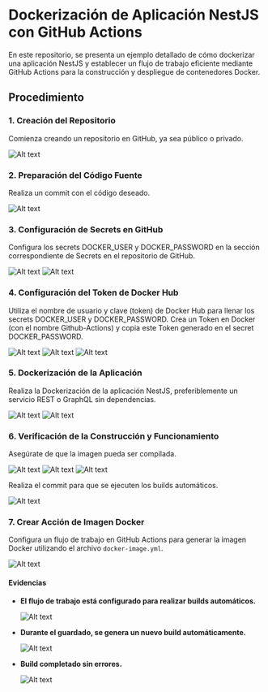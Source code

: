 # Dockerización de Aplicación NestJS con GitHub Actions

En este repositorio, se presenta un ejemplo detallado de cómo dockerizar una aplicación NestJS y establecer un flujo de trabajo eficiente mediante GitHub Actions para la construcción y despliegue de contenedores Docker.

## Procedimiento

### 1. Creación del Repositorio

Comienza creando un repositorio en GitHub, ya sea público o privado.

![Alt text](img/img1.png)

### 2. Preparación del Código Fuente

Realiza un commit con el código deseado.

![Alt text](img/img2.png)

### 3. Configuración de Secrets en GitHub

Configura los secrets DOCKER_USER y DOCKER_PASSWORD en la sección correspondiente de Secrets en el repositorio de GitHub.

![Alt text](img/img3.png)
![Alt text](img/img4.png)

### 4. Configuración del Token de Docker Hub

Utiliza el nombre de usuario y clave (token) de Docker Hub para llenar los secrets DOCKER_USER y DOCKER_PASSWORD. Crea un Token en Docker (con el nombre Github-Actions) y copia este Token generado en el secret DOCKER_PASSWORD.

![Alt text](img/img5.png)
![Alt text](img/img6.png)
![Alt text](img/img7.png)

### 5. Dockerización de la Aplicación

Realiza la Dockerización de la aplicación NestJS, preferiblemente un servicio REST o GraphQL sin dependencias.

![Alt text](img/img8.png)
![Alt text](img/img9.png)

### 6. Verificación de la Construcción y Funcionamiento

Asegúrate de que la imagen pueda ser compilada.

![Alt text](img/img10.png)
![Alt text](img/img11.png)
![Alt text](img/img12.png)

Realiza el commit para que se ejecuten los builds automáticos.

![Alt text](img/img13.png)

### 7. Crear Acción de Imagen Docker

Configura un flujo de trabajo en GitHub Actions para generar la imagen Docker utilizando el archivo `docker-image.yml`.

![Alt text](img/img14.png)

#### Evidencias

- **El flujo de trabajo está configurado para realizar builds automáticos.**

  ![Alt text](img/img15.png)

- **Durante el guardado, se genera un nuevo build automáticamente.**

  ![Alt text](img/img16.png)

- **Build completado sin errores.**

  ![Alt text](img/img17.png)

